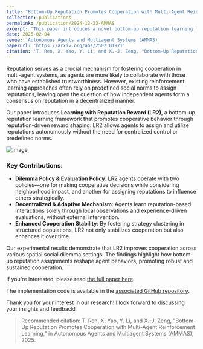 ```yaml
---
title: "Bottom-Up Reputation Promotes Cooperation with Multi-Agent Reinforcement Learning"
collection: publications
permalink: /publication/2024-12-23-AMMAS
excerpt: 'This paper introduces a novel bottom-up reputation learning method to enhance cooperation in multi-agent reinforcement learning.' 
date: 2025-02-04
venue: 'Autonomous Agents and Multiagent Systems (AMMAS)'
paperurl: 'https://arxiv.org/abs/2502.01971'
citation: 'T. Ren, X. Yao, Y. Li, and X.-J. Zeng, "Bottom-Up Reputation Promotes Cooperation with Multi-Agent Reinforcement Learning," Autonomous Agents and Multiagent Systems (AMMAS), 2025.'
---
```


Reputation serves as a crucial mechanism for fostering cooperation in multi-agent systems, as agents are more likely to collaborate with those who have established trustworthiness. However, existing reinforcement learning approaches often rely on predefined social norms to assign reputations, leaving open the question of how independent agents form a consensus on reputation in a decentralized manner.

Our paper introduces **Learning with Reputation Reward (LR2)**, a bottom-up reputation learning framework that promotes cooperative behavior through reputation-driven reward shaping. LR2 allows agents to assign and utilize reputations autonomously without the need for centralized control or predefined norms.

![image](https://arxiv.org/html/2502.01971v1/x1.png)  

### Key Contributions:
- **Dilemma Policy & Evaluation Policy**: LR2 agents operate with two policies—one for making cooperative decisions while considering neighborhood impact, and another for assigning reputations to influence others strategically.
- **Decentralized & Adaptive Mechanism**: Agents learn reputation-based interactions solely through local observations and experience-driven evaluations, without external intervention.
- **Enhanced Cooperation Stability**: By fostering strategy clustering in structured populations, LR2 not only stabilizes cooperation but also enhances it over time.

Our experimental results demonstrate that LR2 improves cooperation across various spatial social dilemma settings. The findings highlight how bottom-up reputation assignments reshape agent behaviors, promoting robust and sustained cooperation.


If you're interested, please read [the full paper here](https://arxiv.org/abs/2502.01971).

The implementation code is available in the [associated GitHub repository](https://github.com/itstyren/LR2).


Thank you for your interest in our research! I look forward to discussing your insights and feedback!

> Recommended citation: T. Ren, X. Yao, Y. Li, and X.-J. Zeng, "Bottom-Up Reputation Promotes Cooperation with Multi-Agent Reinforcement Learning," in Autonomous Agents and Multiagent Systems (AMMAS), 2025.
